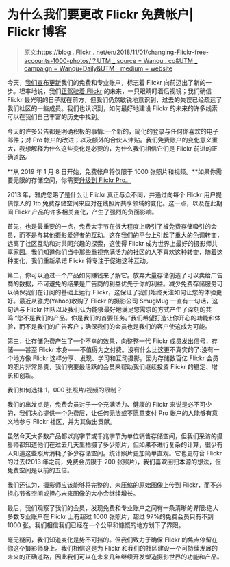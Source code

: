 # 为什么我们要更改 Flickr 免费帐户| Flickr 博客

> 原文:[https://blog . Flickr . net/en/2018/11/01/changing-Flickr-free-accounts-1000-photos/？UTM _ source = Wanqu . co&UTM _ campaign = Wanqu+Daily&UTM _ medium = website](https://blog.flickr.net/en/2018/11/01/changing-flickr-free-accounts-1000-photos/?utm_source=wanqu.co&utm_campaign=Wanqu+Daily&utm_medium=website)

今天，[我们宣布更新](https://www.flickr.com/lookingahead/?utm_campaign=flickr-lookingahead&utm_source=Flickr&utm_medium=blog&utm_content=1000photos)我们的免费和专业账户，标志着 Flickr 向前迈出了新的一步。坦率地说，我们[正驾驶着 Flickr](https://blog.flickr.net/en/2018/11/01/a-different-focus-for-flickr/) 的未来，一只眼睛盯着后视镜；我们确信 Flickr 最光明的日子就在前方，但我们仍然敏锐地意识到，过去的失误已经疏远了我们社区的一些成员。我们也认识到，如何最好地建设 Flickr 的未来的许多线索可以在我们自己丰富的历史中找到。

今天的许多公告都是明确积极的事情:一个新的，简化的登录与任何你喜欢的电子邮件；对 Pro 帐户的改进；以及额外的合伙人津贴。我们免费账户的变化意义重大，我想解释为什么这些变化是必要的，为什么我们相信它们是 Flickr 前进的正确道路。

**从 2019 年 1 月 8 日开始，免费帐户将仅限于 1000 张照片和视频。**如果你需要无限的存储空间，你需要[升级到 Flickr Pro。](https://www.flickr.com/account/upgrade/pro?coupon=FLICKRPRO30&select&utm_campaign=flickr-lookingahead&utm_source=Flickr&utm_medium=blog)

2013 年，雅虎忽略了是什么让 Flickr 真正与众不同，并通过向每个 Flickr 用户提供惊人的 1tb 免费存储空间来应对在线照片共享领域的变化。这一点，以及在此期间 Flickr 产品的许多相关变化，产生了强烈的负面影响。

首先，也是最重要的一点，免费太字节在很大程度上吸引了被免费存储吸引的会员，而不是与其他摄影爱好者的互动。这在我们的平台上引起了重大的色调转变，远离了社区互动和对共同兴趣的探索，这使得 Flickr 成为世界上最好的摄影师共享家园。我们知道你们当中那些重视充满活力的社区的人不喜欢这种转变，随着这种变化，我们重新承诺 Flickr 将专注于促进这种互动。

第二，你可以通过一个产品如何赚钱来了解它。放弃大量存储创造了可以卖给广告商的数据，不可避免的结果是广告商的利益优先于你的利益。减少免费存储服务可以确保我们在订阅的基础上运行 Flickr，这保证了我们始终关注如何让您的体验更好。最近从雅虎(Yahoo)收购了 Flickr 的摄影公司 SmugMug 一直有一句话，这句话与 Flickr 团队以及我们认为能够最好地满足您需求的方式产生了深刻的共鸣:“您不是我们的产品。你是我们的首要任务。”我们希望打造让你开心的功能和体验，而不是我们的广告客户；确保我们的会员也是我们的客户使这成为可能。

第三，让存储免费产生了一个不幸的效果，向整整一代 Flickr 成员发出信号，存储——甚至 Flickr 本身——不值得为之付费。没有什么比这更不真实的了:没有一个地方像 Flickr 这样分享、发现、学习和互动摄影。因为存储数百亿 Flickr 会员的照片非常昂贵，我们需要最活跃的会员来帮助我们继续投资 Flickr 的稳定、增长和创新。

我们如何选择 1，000 张照片/视频的限制？

我们的出发点是，免费会员对于一个充满活力、健康的 Flickr 来说是必不可少的，我们决心提供一个免费层，让任何无法或不愿意支付 Pro 帐户的人能够有意义地参与 Flickr 社区，并为其做出贡献。

虽然今天大多数产品都以兆字节或千兆字节为单位销售存储空间，但我们采访的摄影师都知道他们在过去几天里拍摄了多少照片，但如果不进行复杂的计算，很少有人知道这些照片消耗了多少存储空间。统计照片更加简单直观。它也更符合 Flickr 的过去(2013 年之前，免费会员限于 200 张照片)，我们喜欢回归本源的想法，但免费空间是以前的五倍。

我们还认为，摄影师应该能够将完整的、未压缩的原始图像上传到 Flickr，而不必担心节省空间或担心未来图像的大小会继续增长。

最后，我们观察了我们的会员，发现免费和专业账户之间有一条清晰的界限:绝大多数专业账户在 Flickr 上有超过 1000 张照片，超过 97%的免费会员只有不到 1000 张。我们相信我们已经在一个公平和慷慨的地方划下了界限。

毫无疑问，我们知道变化是势不可挡的。但我们致力于确保 Flickr 的焦点停留在你这个摄影师身上。我们相信这是为 Flickr 和我们的社区建设一个可持续发展的未来的正确道路，因此我们可以在未来几年继续开发塑造摄影世界的功能和产品。